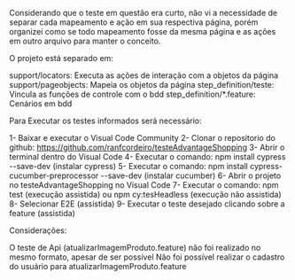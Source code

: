  
Considerando que o teste em questão era curto, não vi a necessidade de separar cada mapeamento 
e ação em sua respectiva página, porém organizei como se todo mapeamento fosse da mesma página e as ações em outro arquivo para manter o conceito.

O projeto está separado em:

support/locators: Executa as ações de interação com a objetos da página
support/pageobjects: Mapeia os objetos da página
step_definition/teste: Vincula as funções de controle com o bdd
step_definition/*.feature: Cenários em bdd

Para Executar os testes informados será necessário:

1- Baixar e executar o Visual Code Community
2- Clonar o repositorio do github:  https://github.com/ranfcordeiro/testeAdvantageShopping
3- Abrir o terminal dentro do Visual Code
4- Executar o comando: npm install cypress --save-dev (instalar cypress)
5- Executar o comando: npm install cypress-cucumber-preprocessor --save-dev (instalar cucumber)
6- Abrir o projeto no testeAdvantageShopping no Visual Code
7- Executar o comando: npm test (execução assistida) ou npm cy:tesHeadless (execução não assistida)
8- Selecionar E2E (assistida)
9- Executar o teste desejado clicando sobre a feature (assistida)

Considerações:

O teste de Api (atualizarImagemProduto.feature) não foi realizado no mesmo formato, apesar de ser possível
Não foi possível realizar o cadastro do usuário para atualizarImagemProduto.feature
